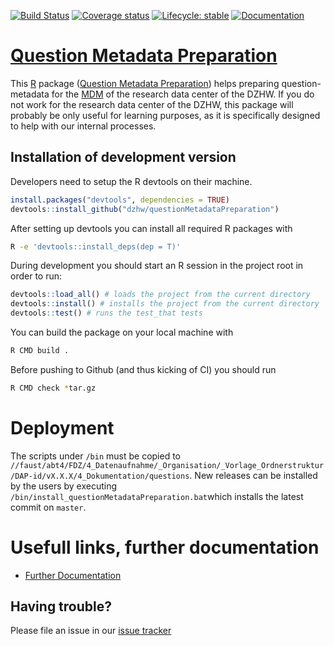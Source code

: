 
<!-- README.md is generated from README.Rmd. Please edit that file -->

<!-- badges: start -->

[![Build
Status](https://github.com/dzhw/questionMetadataPreparation/workflows/Build%20and%20Deploy/badge.svg)](https://github.com/dzhw/questionMetadataPreparation/actions)
[![Coverage
status](https://codecov.io/github/dzhw/questionMetadataPreparation/branch/master/graph/badge.svg)](https://codecov.io/github/dzhw/questionMetadataPreparation?branch=master)
[![Lifecycle:
stable](https://img.shields.io/badge/lifecycle-stable-brightgreen.svg)](https://www.tidyverse.org/lifecycle/#stable)
[![Documentation](https://img.shields.io/badge/documentation--brightgreen)](https://github.com/dzhw/FDZ_Allgemein/wiki/Fragen-2.0)
<!-- badges: end -->

# [Question Metadata Preparation](https://dzhw.github.io/questionMetadataPreparation/)

This [R](https://www.r-project.org/about.html) package ([Question
Metadata
Preparation](https://dzhw.github.io/questionMetadataPreparation/)) helps
preparing question-metadata for the [MDM](https://metadata.fdz.dzhw.eu)
of the research data center of the DZHW. If you do not work for the
research data center of the DZHW, this package will probably be only
useful for learning purposes, as it is specifically designed to help
with our internal processes.

## Installation of development version

Developers need to setup the R devtools on their machine.

``` r
install.packages("devtools", dependencies = TRUE)
devtools::install_github("dzhw/questionMetadataPreparation")
```

After setting up devtools you can install all required R packages with

``` bash
R -e 'devtools::install_deps(dep = T)'
```

During development you should start an R session in the project root in
order to run:

``` r
devtools::load_all() # loads the project from the current directory
devtools::install() # installs the project from the current directory
devtools::test() # runs the test_that tests
```

You can build the package on your local machine with

``` bash
R CMD build .
```

Before pushing to Github (and thus kicking of CI) you should run

``` bash
R CMD check *tar.gz
```

# Deployment

The scripts under `/bin` must be copied to
`//faust/abt4/FDZ/4_Datenaufnahme/_Organisation/_Vorlage_Ordnerstruktur/DAP-id/vX.X.X/4_Dokumentation/questions`.
New releases can be installed by the users by executing
`/bin/install_questionMetadataPreparation.bat`which installs the latest
commit on `master`.

# Usefull links, further documentation

  - [Further
    Documentation](https://github.com/dzhw/FDZ_Allgemein/wiki/Fragen-(Questions))

## Having trouble?

Please file an issue in our [issue
tracker](https://github.com/dzhw/metadatamanagement/issues)
